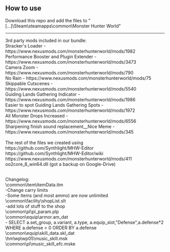 <h2>How to use</h2>
Download this repo and add the files to "[...]\Steam\steamapps\common\Monster Hunter World"<br>
<hr>
3rd party mods included in our bundle:<br>
Stracker's Loader - https://www.nexusmods.com/monsterhunterworld/mods/1982<br>
Performance Booster and Plugin Extender - https://www.nexusmods.com/monsterhunterworld/mods/3473<br>
Camera Zoom - https://www.nexusmods.com/monsterhunterworld/mods/790<br>
No Rain - https://www.nexusmods.com/monsterhunterworld/mods/75<br>
Skippable Cutscenes - https://www.nexusmods.com/monsterhunterworld/mods/5540<br>
Guiding Lands Gathering Indicator - https://www.nexusmods.com/monsterhunterworld/mods/1986<br>
Easier to spot Guiding Lands Gathering Spots - https://www.nexusmods.com/monsterhunterworld/mods/1972<br>
All Monster Drops Increased - https://www.nexusmods.com/monsterhunterworld/mods/6556<br>
Sharpening finish sound replacement__Nice Meme - https://www.nexusmods.com/monsterhunterworld/mods/345<br>
<br>
The rest of the files we created using<br>
https://github.com/Synthlight/MHW-Editor<br>
https://github.com/Synthlight/MHW-Editor/wiki<br>
https://www.nexusmods.com/monsterhunterworld/mods/411<br>
oo2core_8_win64.dll (got a backup on Google-Drive)

<br>Changelog:
<br>\common\item\itemData.itm
<br>-Change carry limits
<br>-Some items (and most ammo) are now unlimited
<br>\common\facility\shopList.slt
<br>-add lots of stuff to the shop
<br>\common\pl\pl_param.plp
<br>\common\equip\armor.am_dat
<br>- SELECT a.set_group, a.variant, a.type, a.equip_slot,"Defense",a.defense*2 WHERE a.defense > 0 ORDER BY a.defense
<br>\common\equip\skill_data.skl_dat
<br>\hm\wp\wp05\music_skill.msk
<br>\common\pl\music_skill_efc.mske
